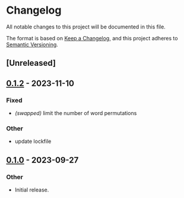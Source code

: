 # Changelog
All notable changes to this project will be documented in this file.

The format is based on [Keep a Changelog](https://keepachangelog.com/en/1.0.0/),
and this project adheres to [Semantic Versioning](https://semver.org/spec/v2.0.0.html).

## [Unreleased]

## [0.1.2](https://github.com/rustfoundation/typomania/compare/v0.1.1...v0.1.2) - 2023-11-10

### Fixed
- *(swapped)* limit the number of word permutations

### Other
- update lockfile

## [0.1.0](https://github.com/rustfoundation/typomania/releases/tag/v0.1.0) - 2023-09-27

### Other
- Initial release.
